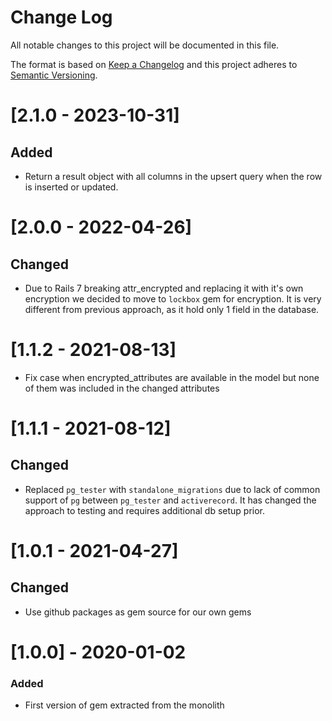 # Change Log
All notable changes to this project will be documented in this file.

The format is based on [Keep a Changelog](http://keepachangelog.com/)
and this project adheres to [Semantic Versioning](http://semver.org/).

# [2.1.0 - 2023-10-31]
## Added
- Return a result object with all columns in the upsert query when the row is inserted or updated.

# [2.0.0 - 2022-04-26]
## Changed
- Due to Rails 7 breaking attr_encrypted and replacing it with it's own encryption we decided to move to `lockbox` gem for encryption. It is very different from previous approach, as it hold only 1 field in the database.

# [1.1.2 - 2021-08-13]
- Fix case when encrypted_attributes are available in the model but none of them was included in the changed attributes

# [1.1.1 - 2021-08-12]
## Changed
- Replaced `pg_tester` with `standalone_migrations` due to lack of common support of `pg` between `pg_tester` and `activerecord`. It has changed the approach to testing and requires additional db setup prior.

# [1.0.1 - 2021-04-27]
## Changed
- Use github packages as gem source for our own gems

# [1.0.0] - 2020-01-02
### Added
- First version of gem extracted from the monolith

